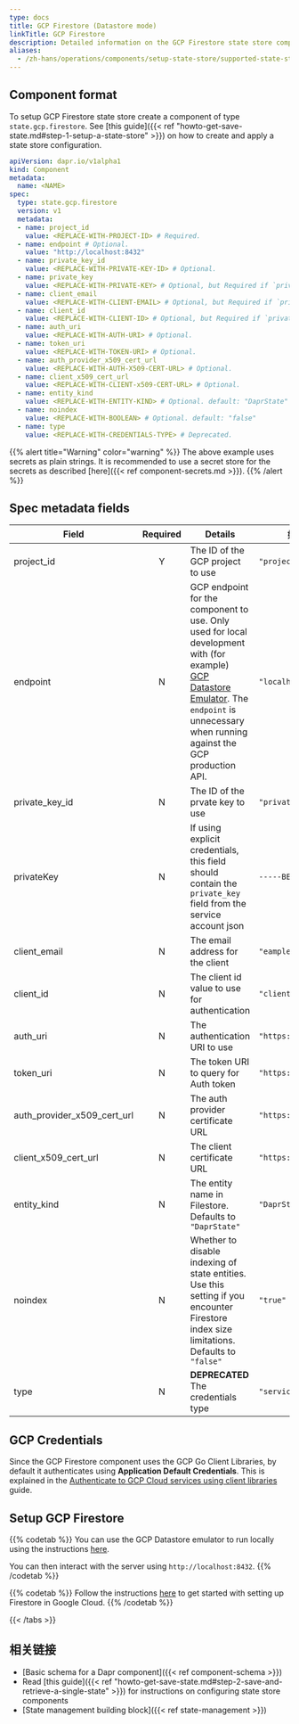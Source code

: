 ```yaml
---
type: docs
title: GCP Firestore (Datastore mode)
linkTitle: GCP Firestore
description: Detailed information on the GCP Firestore state store component
aliases:
  - /zh-hans/operations/components/setup-state-store/supported-state-stores/setup-firestore/
---
```


## Component format

To setup GCP Firestore state store create a component of type `state.gcp.firestore`. See [this guide]({{< ref "howto-get-save-state.md#step-1-setup-a-state-store" >}}) on how to create and apply a state store configuration.

```yaml
apiVersion: dapr.io/v1alpha1
kind: Component
metadata:
  name: <NAME>
spec:
  type: state.gcp.firestore
  version: v1
  metadata:
  - name: project_id
    value: <REPLACE-WITH-PROJECT-ID> # Required.
  - name: endpoint # Optional. 
    value: "http://localhost:8432"
  - name: private_key_id
    value: <REPLACE-WITH-PRIVATE-KEY-ID> # Optional.
  - name: private_key
    value: <REPLACE-WITH-PRIVATE-KEY> # Optional, but Required if `private_key_id` is specified.
  - name: client_email
    value: <REPLACE-WITH-CLIENT-EMAIL> # Optional, but Required if `private_key_id` is specified.
  - name: client_id
    value: <REPLACE-WITH-CLIENT-ID> # Optional, but Required if `private_key_id` is specified.
  - name: auth_uri
    value: <REPLACE-WITH-AUTH-URI> # Optional.
  - name: token_uri
    value: <REPLACE-WITH-TOKEN-URI> # Optional.
  - name: auth_provider_x509_cert_url
    value: <REPLACE-WITH-AUTH-X509-CERT-URL> # Optional.
  - name: client_x509_cert_url
    value: <REPLACE-WITH-CLIENT-x509-CERT-URL> # Optional.
  - name: entity_kind
    value: <REPLACE-WITH-ENTITY-KIND> # Optional. default: "DaprState"
  - name: noindex
    value: <REPLACE-WITH-BOOLEAN> # Optional. default: "false"
  - name: type 
    value: <REPLACE-WITH-CREDENTIALS-TYPE> # Deprecated.
```

{{% alert title="Warning" color="warning" %}}
The above example uses secrets as plain strings. It is recommended to use a secret store for the secrets as described [here]({{< ref component-secrets.md >}}).
{{% /alert %}}

## Spec metadata fields

| Field                                                                                                           | Required | Details                                                                                                                                                                                                                                                                             | 如何使用Dapr扩展来开发和运行Dapr应用程序                                |
| --------------------------------------------------------------------------------------------------------------- | :------: | ----------------------------------------------------------------------------------------------------------------------------------------------------------------------------------------------------------------------------------------------------------------------------------- | ------------------------------------------------------- |
| project_id                                                                                 |     Y    | The ID of the GCP project to use                                                                                                                                                                                                                                                    | `"project-id"`                                          |
| endpoint                                                                                                        |     N    | GCP endpoint for the component to use. Only used for local development with (for example) [GCP Datastore Emulator](https://cloud.google.com/datastore/docs/tools/datastore-emulator). The `endpoint` is unnecessary when running against the GCP production API. | `"localhost:8432"`                                      |
| private_key_id                                                        |     N    | The ID of the prvate key to use                                                                                                                                                                                                                                                     | `"private-key-id"`                                      |
| privateKey                                                                                                      |     N    | If using explicit credentials, this field should contain the `private_key` field from the service account json                                                                                                                                                                      | `-----BEGIN PRIVATE KEY-----MIIBVgIBADANBgkqhkiG9w0B`   |
| client_email                                                                               |     N    | The email address for the client                                                                                                                                                                                                                                                    | `"eample@example.com"`                                  |
| client_id                                                                                  |     N    | The client id value to use for authentication                                                                                                                                                                                                                                       | `"client-id"`                                           |
| auth_uri                                                                                   |     N    | The authentication URI to use                                                                                                                                                                                                                                                       | `"https://accounts.google.com/o/oauth2/auth"`           |
| token_uri                                                                                  |     N    | The token URI to query for Auth token                                                                                                                                                                                                                                               | `"https://oauth2.googleapis.com/token"`                 |
| auth_provider_x509_cert_url |     N    | The auth provider certificate URL                                                                                                                                                                                                                                                   | `"https://www.googleapis.com/oauth2/v1/certs"`          |
| client_x509_cert_url                             |     N    | The client certificate URL                                                                                                                                                                                                                                                          | `"https://www.googleapis.com/robot/v1/metadata/x509/x"` |
| entity_kind                                                                                |     N    | The entity name in Filestore. Defaults to `"DaprState"`                                                                                                                                                                                                                             | `"DaprState"`                                           |
| noindex                                                                                                         |     N    | Whether to disable indexing of state entities. Use this setting if you encounter Firestore index size limitations. Defaults to `"false"`                                                                                                                                            | `"true"`                                                |
| type                                                                                                            |     N    | **DEPRECATED** The credentials type                                                                                                                                                                                                                                                 | `"serviceaccount"`                                      |

## GCP Credentials

Since the GCP Firestore component uses the GCP Go Client Libraries, by default it authenticates using **Application Default Credentials**. This is explained in the [Authenticate to GCP Cloud services using client libraries](https://cloud.google.com/docs/authentication/client-libraries) guide.

## Setup GCP Firestore



{{% codetab %}}
You can use the GCP Datastore emulator to run locally using the instructions [here](https://cloud.google.com/datastore/docs/tools/datastore-emulator).

You can then interact with the server using `http://localhost:8432`.
{{% /codetab %}}

{{% codetab %}}
Follow the instructions [here](https://cloud.google.com/datastore/docs/quickstart) to get started with setting up Firestore in Google Cloud.
{{% /codetab %}}

{{< /tabs >}}

## 相关链接

- [Basic schema for a Dapr component]({{< ref component-schema >}})
- Read [this guide]({{< ref "howto-get-save-state.md#step-2-save-and-retrieve-a-single-state" >}}) for instructions on configuring state store components
- [State management building block]({{< ref state-management >}})
